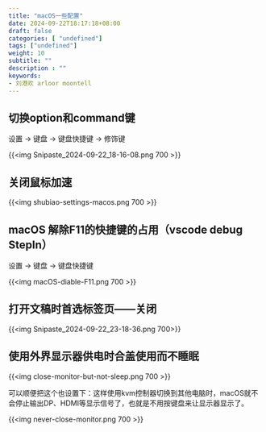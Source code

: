 ```yaml
---
title: "macOS一些配置"
date: 2024-09-22T18:17:18+08:00
draft: false
categories: [ "undefined"]
tags: ["undefined"]
weight: 10
subtitle: ""
description : ""
keywords:
- 刘港欢 arloor moontell
---
```


<!--more-->

## 切换option和command键

设置 -> 键盘 -> 键盘快捷键 -> 修饰键

<!-- ![](/img/Snipaste_2024-09-22_18-16-08.png) -->
{{<img Snipaste_2024-09-22_18-16-08.png 700 >}}

## 关闭鼠标加速

<!-- ![alt text](/img/shubiao-settings-macos.png) -->
{{<img shubiao-settings-macos.png 700 >}}

## macOS 解除F11的快捷键的占用（vscode debug StepIn）

设置 -> 键盘 -> 键盘快捷键

{{<img macOS-diable-F11.png 700 >}}

## 打开文稿时首选标签页——关闭

{{<img Snipaste_2024-09-22_23-18-36.png 700>}}

## 使用外界显示器供电时合盖使用而不睡眠

{{<img close-monitor-but-not-sleep.png 700 >}}

可以顺便把这个也设置下：这样使用kvm控制器切换到其他电脑时，macOS就不会停止输出DP、HDMI等显示信号了，也就是不用按键盘来让显示器显示了。

{{<img never-close-monitor.png 700 >}}
